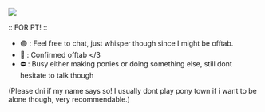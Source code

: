 ![](https://komarev.com/ghpvc/?username=kmshirorui&color=blueviolet)

:: FOR PT! ::
- 🟢 : Feel free to chat, just whisper though since I might be offtab.
- 🌙 : Confirmed offtab </3
- ⛔ : Busy either making ponies or doing something else, still dont hesitate to talk though

(Please dni if my name says so! I usually dont play pony town if i want to be alone though, very recommendable.)

<!---
kmshirorui/kmshirorui is a ✨ special ✨ repository because its `README.md` (this file) appears on your GitHub profile.
You can click the Preview link to take a look at your changes.
--->
